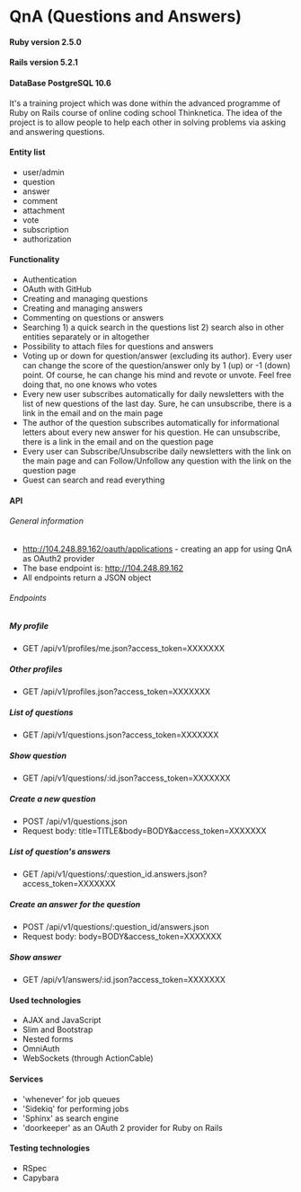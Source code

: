 # QnA (Questions and Answers)

#### Ruby version 2.5.0
#### Rails version 5.2.1
#### DataBase PostgreSQL 10.6

It's a training project which was done within the advanced programme of Ruby on Rails course of online coding school Thinknetica. The idea of the project is to allow people to help each other in solving problems via asking and answering questions.

#### Entity list
- user/admin
- question
- answer
- comment
- attachment
- vote
- subscription
- authorization


#### Functionality
- Authentication
- OAuth with GitHub
- Creating and managing questions
- Creating and managing answers
- Commenting on questions or answers
- Searching 1) a quick search in the questions list 2) search also in other entities separately or in altogether
- Possibility to attach files for questions and answers
- Voting up or down for question/answer (excluding its author). Every user can change the score of the question/answer only by 1 (up) or -1 (down) point. Of course, he can change his mind and revote or unvote. Feel free doing that, no one knows who votes
- Every new user subscribes automatically for daily newsletters with the list of new questions of the last day. Sure, he can unsubscribe, there is a link in the email and on the main page
- The author of the question subscribes automatically for informational letters about every new answer for his question. He can unsubscribe, there is a link in the email and on the question page
- Every user can Subscribe/Unsubscribe daily newsletters with the link on the main page and can Follow/Unfollow any question with the link on the question page
- Guest can search and read everything


#### API
###### General information
- http://104.248.89.162/oauth/applications - creating an app for using QnA as OAuth2 provider
- The base endpoint is: http://104.248.89.162
- All endpoints return a JSON object
###### Endpoints
##### My profile
- GET /api/v1/profiles/me.json?access_token=XXXXXXX 

##### Other profiles
- GET /api/v1/profiles.json?access_token=XXXXXXX

##### List of questions 
- GET /api/v1/questions.json?access_token=XXXXXXX 

##### Show question
- GET /api/v1/questions/:id.json?access_token=XXXXXXX

##### Create a new question
- POST /api/v1/questions.json
- Request body: title=TITLE&body=BODY&access_token=XXXXXXX

##### List of question's answers
- GET /api/v1/questions/:question_id.answers.json?access_token=XXXXXXX

##### Create an answer for the question
- POST /api/v1/questions/:question_id/answers.json
- Request body: body=BODY&access_token=XXXXXXX



##### Show answer
- GET /api/v1/answers/:id.json?access_token=XXXXXXX


#### Used technologies
- AJAX and JavaScript
- Slim and Bootstrap
- Nested forms
- OmniAuth
- WebSockets (through ActionCable)


#### Services
- 'whenever' for job queues
- 'Sidekiq' for performing jobs
- 'Sphinx' as search engine
- 'doorkeeper' as  an OAuth 2 provider for Ruby on Rails

#### Testing technologies
- RSpec
- Capybara
